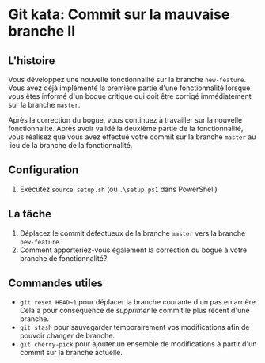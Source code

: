 # Git kata: Commit sur la mauvaise branche II

## L'histoire

Vous développez une nouvelle fonctionnalité sur la branche `new-feature`. Vous avez déjà implémenté la première partie d'une fonctionnalité lorsque vous êtes informé d'un bogue critique qui doit être corrigé immédiatement sur la branche `master`.

Après la correction du bogue, vous continuez à travailler sur la nouvelle fonctionnalité. Après avoir validé la deuxième partie de la fonctionnalité, vous réalisez que vous avez effectué votre commit sur la branche `master` au lieu de la branche de la fonctionnalité.

## Configuration

1. Exécutez `source setup.sh` (ou `.\setup.ps1` dans PowerShell)

## La tâche

1. Déplacez le commit défectueux de la branche `master` vers la branche `new-feature`.
2. Comment apporteriez-vous également la correction du bogue à votre branche de fonctionnalité?

## Commandes utiles

* `git reset HEAD~1` pour déplacer la branche courante d'un pas en arrière. Cela a pour conséquence de _supprimer_ le commit le plus récent d'une branche.
* `git stash` pour sauvegarder temporairement vos modifications afin de pouvoir changer de branche.
* `git cherry-pick` pour ajouter un ensemble de modifications à partir d'un commit sur la branche actuelle.
